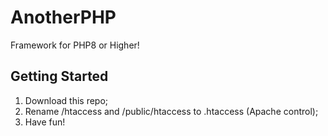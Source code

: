 # AnotherPHP
Framework for PHP8 or Higher!

## Getting Started
1. Download this repo;
1. Rename /htaccess and /public/htaccess to .htaccess (Apache control);
1. Have fun!
